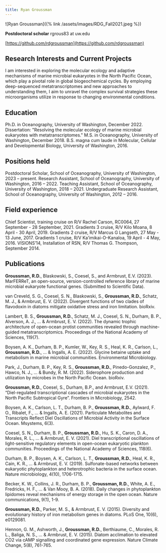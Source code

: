 ```yaml
---
title: Ryan Groussman
---
```

![Ryan Groussman]({% link /assets/images/RDG_Fall2021.jpeg %})

**Postdoctoral scholar**
rgrous83 at uw.edu

[https://github.com/rdgroussman](https://github.com/rdgroussman)

## Research Interests and Current Projects

I am interested in exploring the molecular ecology and adaptive mechanisms of marine microbial eukaryotes in the North Pacific Ocean, which play a pivotal role in global biogeochemical cycles. By employing deep-sequenced metatranscriptomes and new approaches to understanding them, I aim to unravel the complex survival strategies these microorganisms utilize in response to changing environmental conditions.


## Education
Ph.D. in Oceanography, University of Washington, December 2022. Dissertation: "Resolving the molecular ecology of marine microbial eukaryotes with metatranscriptomes."
M.S. in Oceanography, University of Washington, December 2018.
B.S. magna cum laude in Molecular, Cellular and Developmental Biology, University of Washington, 2016. 

## Positions held
Postdoctoral Scholar, School of Oceanography, University of Washington, 2023 – present.
Research Assistant, School of Oceanography, University of Washington, 2016 – 2022.
Teaching Assistant, School of Oceanography, University of Washington, 2018 – 2021.
Undergraduate Research Assistant, School of Oceanography, University of Washington, 2012 – 2016.

## Field experience
Chief Scientist, training cruise on R/V Rachel Carson, RC0064, 27 September - 28 September, 2021.
Gradients 3 cruise, R/V Kilo Moana, 8 April - 30 April, 2019.
Gradients 2 cruise, R/V Marcus G Langseth, 27 May - 13 June, 2017.
Gradients 1 cruise, R/V Ka’imikai-O-Kanaloa, 19 April - 4 May, 2016.
VISIONS’14, Installation of RSN, R/V Thomas G. Thompson, September 2014.


## Publications
**Groussman, R.D.**, Blaskowski, S., Coesel, S., and Armbrust, E.V. (2023). MarFERReT, an open-source, version-controlled reference library of marine microbial eukaryote functional genes. (Submitted to Scientific Data). 

van Creveld, S. G., Coesel, S. N., Blaskowski, S., **Groussman, R.D.**, Schatz, M. J., & Armbrust, E. V. (2022). Divergent functions of two clades of flavodoxin in diatoms mitigate oxidative stress and iron limitation. bioRxiv.

Lambert, B. S., **Groussman, R.D.**, Schatz, M. J., Coesel, S. N., Durham, B. P., Alverson, A. J., ... & Armbrust, E. V. (2022). The dynamic trophic architecture of open-ocean protist communities revealed through machine-guided metatranscriptomics. Proceedings of the National Academy of Sciences, 119(7).

Boysen, A. K., Durham, B. P., Kumler, W., Key, R. S., Heal, K. R., Carlson, L., **Groussman, R.D.**, ... & Ingalls, A. E. (2022). Glycine betaine uptake and metabolism in marine microbial communities. Environmental Microbiology.

Park, J., Durham, B. P., Key, R. S., **Groussman, R.D.**, Pinedo-Gonzalez, P., Hawco, N. J., ... & Bundy, R. M. (2022). Siderophore production and utilization by microbes in the North Pacific Ocean. bioRxiv.

**Groussman, R.D.**, Coesel, S., Durham, B.P., and Armbrust, E.V. (2021). “Diel-regulated transcriptional cascades of microbial eukaryotes in the North Pacific Subtropical Gyre”. Frontiers in Microbiology, 2542.

Boysen, A. K., Carlson, L. T., Durham, B. P., **Groussman, R.D.**, Aylward, F. O., Ribalet, F., ... & Ingalls, A. E. (2021). Particulate Metabolites and Transcripts Reflect Diel Oscillations of Microbial Activity in the Surface Ocean. Msystems, 6(3). 

Coesel, S. N., Durham, B. P., **Groussman, R.D.**, Hu, S. K., Caron, D. A., Morales, R. L., ... & Armbrust, E. V. (2021). Diel transcriptional oscillations of light-sensitive regulatory elements in open-ocean eukaryotic plankton communities. Proceedings of the National Academy of Sciences, 118(6).

Durham, B. P., Boysen, A. K., Carlson, L. T., **Groussman, R.D.**, Heal, K. R., Cain, K. R., ... & Armbrust, E. V. (2019). Sulfonate-based networks between eukaryotic phytoplankton and heterotrophic bacteria in the surface ocean. Nature microbiology, 4(10), 1706-1715.	

Becker, K. W., Collins, J. R., Durham, B. P., **Groussman, R.D.**, White, A. E., Fredricks, H. F., ... & Van Mooy, B. A. (2018). Daily changes in phytoplankton lipidomes reveal mechanisms of energy storage in the open ocean. Nature communications, 9(1), 1-9.

**Groussman, R.D.**, Parker, M. S., & Armbrust, E. V. (2015). Diversity and evolutionary history of iron metabolism genes in diatoms. PLoS One, 10(6), e0129081.

Hennon, G. M., Ashworth, J., **Groussman, R.D.**, Berthiaume, C., Morales, R. L., Baliga, N. S., ... & Armbrust, E. V. (2015). Diatom acclimation to elevated CO2 via cAMP signalling and coordinated gene expression. Nature Climate Change, 5(8), 761-765.


